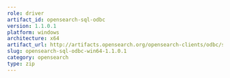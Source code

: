```yaml
---
role: driver
artifact_id: opensearch-sql-odbc
version: 1.1.0.1
platform: windows
architecture: x64
artifact_url: http://artifacts.opensearch.org/opensearch-clients/odbc/signed_opensearch-sql-odbc-win64-1.1.0.1.msi
slug: opensearch-sql-odbc-win64-1.1.0.1
category: opensearch
type: zip
---
```

